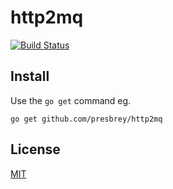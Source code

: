# http2mq
[![Build Status](https://travis-ci.org/presbrey/http2mq.png)](https://travis-ci.org/presbrey/http2mq)

## Install

Use the `go get` command eg.

    go get github.com/presbrey/http2mq

## License

[MIT](http://joe.mit-license.org/)
